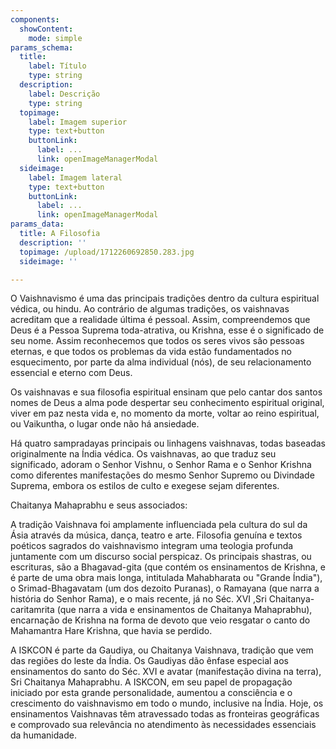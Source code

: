 ```yaml
---
components:
  showContent:
    mode: simple
params_schema:
  title:
    label: Título
    type: string
  description:
    label: Descrição
    type: string
  topimage:
    label: Imagem superior
    type: text+button
    buttonLink:
      label: ...
      link: openImageManagerModal
  sideimage:
    label: Imagem lateral
    type: text+button
    buttonLink:
      label: ...
      link: openImageManagerModal
params_data:
  title: A Filosofia
  description: ''
  topimage: /upload/1712260692850.283.jpg
  sideimage: ''

---
```


O Vaishnavismo é uma das principais tradições dentro da cultura espiritual védica, ou hindu. Ao contrário de algumas tradições, os vaishnavas acreditam que a realidade última é pessoal. Assim, compreendemos que Deus é a Pessoa Suprema toda-atrativa, ou Krishna, esse é o significado de seu nome. Assim reconhecemos que todos os seres vivos são pessoas eternas, e que todos os problemas da vida estão fundamentados no esquecimento, por parte da alma individual (nós), de seu relacionamento essencial e eterno com Deus.

Os vaishnavas e sua filosofia espiritual ensinam que pelo cantar dos santos nomes de Deus a alma pode despertar seu conhecimento espiritual original, viver em paz nesta vida e, no momento da morte, voltar ao reino espiritual, ou Vaikuntha, o lugar onde não há ansiedade.

Há quatro sampradayas principais ou linhagens vaishnavas, todas baseadas originalmente na Índia védica. Os vaishnavas, ao que traduz seu significado, adoram o Senhor Vishnu, o Senhor Rama e o Senhor Krishna como diferentes manifestações do mesmo Senhor Supremo ou Divindade Suprema, embora os estilos de culto e exegese sejam diferentes.

Chaitanya Mahaprabhu e seus associados:

A tradição Vaishnava foi amplamente influenciada pela cultura do sul da Ásia através da música, dança, teatro e arte. Filosofia genuína e textos poéticos sagrados do vaishnavismo integram uma teologia profunda juntamente com um discurso social perspicaz. Os principais shastras, ou escrituras, são a Bhagavad-gita (que contém os ensinamentos de Krishna, e é parte de uma obra mais longa, intitulada Mahabharata ou "Grande Índia"), o Srimad-Bhagavatam (um dos dezoito Puranas), o Ramayana (que narra a história do Senhor Rama), e o mais recente, já no Séc. XVI ,Sri Chaitanya-caritamrita (que narra a vida e ensinamentos de Chaitanya Mahaprabhu), encarnação de Krishna na forma de devoto que veio resgatar o canto do Mahamantra Hare Krishna, que havia se perdido.

A ISKCON é parte da Gaudiya, ou Chaitanya Vaishnava, tradição que vem das regiões do leste da Índia. Os Gaudiyas dão ênfase especial aos ensinamentos do santo do Séc. XVI e avatar (manifestação divina na terra), Sri Chaitanya Mahaprabhu. A ISKCON, em seu papel de propagação iniciado por esta grande personalidade, aumentou a consciência e o crescimento do vaishnavismo em todo o mundo, inclusive na Índia. Hoje, os ensinamentos Vaishnavas têm atravessado todas as fronteiras geográficas e comprovado sua relevância no atendimento às necessidades essenciais da humanidade.